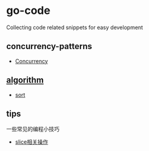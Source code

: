 # go-code
Collecting code related snippets for easy development

## concurrency-patterns
- [Concurrency](./concurrency/Readme.md)


## [algorithm](./algorithm/Readme.md)
- [sort](./algorithm/sort/Readme.md)


## tips
一些常见的编程小技巧
- [slice相关操作](./tips/slice/main.go)

